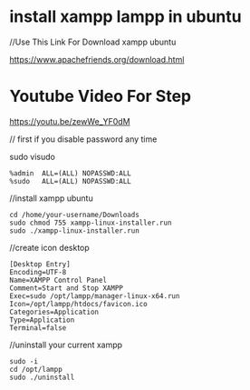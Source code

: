 # install xampp lampp in ubuntu

//Use This Link For Download xampp ubuntu

https://www.apachefriends.org/download.html

# Youtube Video For Step
https://youtu.be/zewWe_YF0dM

// first if you disable password any time

sudo visudo

	%admin	ALL=(ALL) NOPASSWD:ALL
	%sudo	ALL=(ALL) NOPASSWD:ALL
	


//install xampp ubuntu

	cd /home/your-username/Downloads
	sudo chmod 755 xampp-linux-installer.run
	sudo ./xampp-linux-installer.run


//create icon desktop

	[Desktop Entry]
	Encoding=UTF-8
	Name=XAMPP Control Panel
	Comment=Start and Stop XAMPP
	Exec=sudo /opt/lampp/manager-linux-x64.run
	Icon=/opt/lampp/htdocs/favicon.ico
	Categories=Application
	Type=Application
	Terminal=false


//uninstall your current xampp 

	sudo -i
	cd /opt/lampp
	sudo ./uninstall
